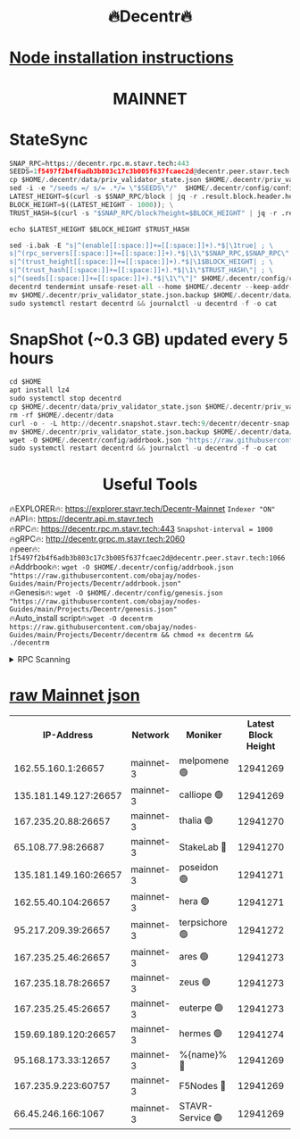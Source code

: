 <h1 align="center"> 🔥Decentr🔥</h1>

[Node installation instructions](https://github.com/obajay/nodes-Guides/tree/main/Projects/Decentr)
=
<h1 align="center"> MAINNET</h1>

# StateSync
```python
SNAP_RPC=https://decentr.rpc.m.stavr.tech:443
SEEDS=1f5497f2b4f6adb3b803c17c3b005f637fcaec2d@decentr.peer.stavr.tech:1066
cp $HOME/.decentr/data/priv_validator_state.json $HOME/.decentr/priv_validator_state.json.backup
sed -i -e "/seeds =/ s/= .*/= \"$SEEDS\"/"  $HOME/.decentr/config/config.toml
LATEST_HEIGHT=$(curl -s $SNAP_RPC/block | jq -r .result.block.header.height); \
BLOCK_HEIGHT=$((LATEST_HEIGHT - 1000)); \
TRUST_HASH=$(curl -s "$SNAP_RPC/block?height=$BLOCK_HEIGHT" | jq -r .result.block_id.hash)

echo $LATEST_HEIGHT $BLOCK_HEIGHT $TRUST_HASH

sed -i.bak -E "s|^(enable[[:space:]]+=[[:space:]]+).*$|\1true| ; \
s|^(rpc_servers[[:space:]]+=[[:space:]]+).*$|\1\"$SNAP_RPC,$SNAP_RPC\"| ; \
s|^(trust_height[[:space:]]+=[[:space:]]+).*$|\1$BLOCK_HEIGHT| ; \
s|^(trust_hash[[:space:]]+=[[:space:]]+).*$|\1\"$TRUST_HASH\"| ; \
s|^(seeds[[:space:]]+=[[:space:]]+).*$|\1\"\"|" $HOME/.decentr/config/config.toml
decentrd tendermint unsafe-reset-all --home $HOME/.decentr --keep-addr-book
mv $HOME/.decentr/priv_validator_state.json.backup $HOME/.decentr/data/priv_validator_state.json
sudo systemctl restart decentrd && journalctl -u decentrd -f -o cat
```
# SnapShot (~0.3 GB) updated every 5 hours
```python
cd $HOME
apt install lz4
sudo systemctl stop decentrd
cp $HOME/.decentr/data/priv_validator_state.json $HOME/.decentr/priv_validator_state.json.backup
rm -rf $HOME/.decentr/data
curl -o - -L http://decentr.snapshot.stavr.tech:9/decentr/decentr-snap.tar.lz4 | lz4 -c -d - | tar -x -C $HOME/.decentr --strip-components 2
mv $HOME/.decentr/priv_validator_state.json.backup $HOME/.decentr/data/priv_validator_state.json
wget -O $HOME/.decentr/config/addrbook.json "https://raw.githubusercontent.com/obajay/nodes-Guides/main/Projects/Decentr/addrbook.json"
sudo systemctl restart decentrd && journalctl -u decentrd -f -o cat
```

 <h1 align="center"> Useful Tools</h1>

🔥EXPLORER🔥:     https://explorer.stavr.tech/Decentr-Mainnet        `Indexer "ON"` \
🔥API🔥:          https://decentr.api.m.stavr.tech \
🔥RPC🔥:          https://decentr.rpc.m.stavr.tech:443              `Snapshot-interval = 1000` \
🔥gRPC🔥:         http://decentr.grpc.m.stavr.tech:2060 \
🔥peer🔥:         `1f5497f2b4f6adb3b803c17c3b005f637fcaec2d@decentr.peer.stavr.tech:1066` \
🔥Addrbook🔥:  `wget -O $HOME/.decentr/config/addrbook.json "https://raw.githubusercontent.com/obajay/nodes-Guides/main/Projects/Decentr/addrbook.json"` \
🔥Genesis🔥:  `wget -O $HOME/.decentr/config/genesis.json "https://raw.githubusercontent.com/obajay/nodes-Guides/main/Projects/Decentr/genesis.json"` \
🔥Auto_install script🔥:`wget -O decentrm https://raw.githubusercontent.com/obajay/nodes-Guides/main/Projects/Decentr/decentrm && chmod +x decentrm && ./decentrm`

<details>
<summary>RPC Scanning</summary>

<h2 align="center"> We scan nodes in real time every 4 hours. And we provide the final result of RPC endpoints.
We cannot influence the operation of these nodes in any way. </h2>


```python
If Voting Power is higher than 0 --> then the Node is a validator of the network and may be subject to attack and be a potential threat to the chain.
```
```python
We marked such validators with a red symbol
```

</details>

[raw Mainnet json](https://rpc-check.decentrm.stavr.tech/decentrm/rpc-decentrm-result.json)
=



<table><tr><th>IP-Address</th><th>Network</th><th>Moniker</th><th>Latest Block Height</th><th>Earliest Block Height</th><th>Catching Up</th><th>Tx Index</th><th>Voting Power</th><th>Scan Time</th></tr><tr><td>162.55.160.1:26657</td><td>mainnet-3</td><td>melpomene 🟢</td><td>12941269</td><td>1688950</td><td>False</td><td>on</td><td>0</td><td>2024-02-18T05:57:40.115314387UTC</td></tr><tr><td>135.181.149.127:26657</td><td>mainnet-3</td><td>calliope 🟢</td><td>12941269</td><td>1688950</td><td>False</td><td>on</td><td>0</td><td>2024-02-18T05:57:42.555399999UTC</td></tr><tr><td>167.235.20.88:26657</td><td>mainnet-3</td><td>thalia 🟢</td><td>12941270</td><td>1688950</td><td>False</td><td>on</td><td>0</td><td>2024-02-18T05:57:48.457444139UTC</td></tr><tr><td>65.108.77.98:26687</td><td>mainnet-3</td><td>StakeLab 🔴</td><td>12941270</td><td>1688950</td><td>False</td><td>on</td><td>5453529</td><td>2024-02-18T05:57:48.796042301UTC</td></tr><tr><td>135.181.149.160:26657</td><td>mainnet-3</td><td>poseidon 🟢</td><td>12941271</td><td>1688950</td><td>False</td><td>on</td><td>0</td><td>2024-02-18T05:57:53.488960121UTC</td></tr><tr><td>162.55.40.104:26657</td><td>mainnet-3</td><td>hera 🟢</td><td>12941271</td><td>1688950</td><td>False</td><td>on</td><td>0</td><td>2024-02-18T05:57:55.811190876UTC</td></tr><tr><td>95.217.209.39:26657</td><td>mainnet-3</td><td>terpsichore 🟢</td><td>12941272</td><td>1688950</td><td>False</td><td>on</td><td>0</td><td>2024-02-18T05:58:02.313650163UTC</td></tr><tr><td>167.235.25.46:26657</td><td>mainnet-3</td><td>ares 🟢</td><td>12941273</td><td>1688950</td><td>False</td><td>on</td><td>0</td><td>2024-02-18T05:58:04.572166116UTC</td></tr><tr><td>167.235.18.78:26657</td><td>mainnet-3</td><td>zeus 🟢</td><td>12941273</td><td>1688950</td><td>False</td><td>on</td><td>0</td><td>2024-02-18T05:58:06.848970462UTC</td></tr><tr><td>167.235.25.45:26657</td><td>mainnet-3</td><td>euterpe 🟢</td><td>12941273</td><td>1688950</td><td>False</td><td>on</td><td>0</td><td>2024-02-18T05:58:09.177626676UTC</td></tr><tr><td>159.69.189.120:26657</td><td>mainnet-3</td><td>hermes 🟢</td><td>12941274</td><td>1688950</td><td>False</td><td>on</td><td>0</td><td>2024-02-18T05:58:11.549037522UTC</td></tr><tr><td>95.168.173.33:12657</td><td>mainnet-3</td><td>%{name}% 🔴</td><td>12941269</td><td>8964001</td><td>False</td><td>on</td><td>4263999</td><td>2024-02-18T05:57:43.718809867UTC</td></tr><tr><td>167.235.9.223:60757</td><td>mainnet-3</td><td>F5Nodes 🔴</td><td>12941269</td><td>12380001</td><td>False</td><td>off</td><td>562</td><td>2024-02-18T05:57:44.021203966UTC</td></tr><tr><td>66.45.246.166:1067</td><td>mainnet-3</td><td>STAVR-Service 🟢</td><td>12941269</td><td>12938001</td><td>False</td><td>on</td><td>0</td><td>2024-02-18T05:57:43.164891896UTC</td></tr></table>
